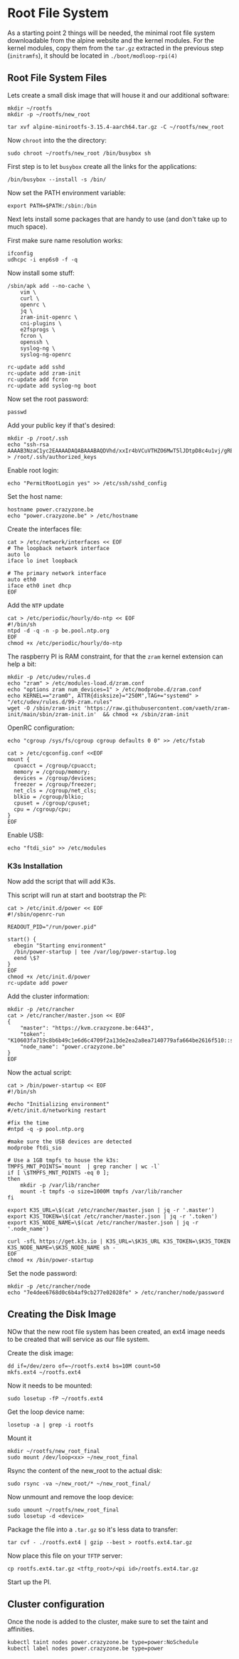 # Root File System

As a starting point 2 things will be needed, the minimal root file system downloadable from the alpine website and the kernel modules.
For the kernel modules, copy them from the `tar.gz` extracted in the previous step (`initramfs`), it should be located in `./boot/modloop-rpi(4)`

## Root File System Files

Lets create a small disk image that will house it and our additional software:

```console
mkdir ~/rootfs
mkdir -p ~/rootfs/new_root

tar xvf alpine-minirootfs-3.15.4-aarch64.tar.gz -C ~/rootfs/new_root
```

Now `chroot` into the the directory:

```console
sudo chroot ~/rootfs/new_root /bin/busybox sh
```

First step is to let `busybox` create all the links for the applications:

```console
/bin/busybox --install -s /bin/
```

Now set the PATH environment variable:

```console
export PATH=$PATH:/sbin:/bin
```

Next lets install some packages that are handy to use (and don't take up to much space).  

First make sure name resolution works:

```console
ifconfig
udhcpc -i enp6s0 -f -q
```

Now install some stuff:

```console
/sbin/apk add --no-cache \
    vim \
    curl \
    openrc \
    jq \
    zram-init-openrc \
    cni-plugins \
    e2fsprogs \
    fcron \
    openssh \
    syslog-ng \
    syslog-ng-openrc

rc-update add sshd
rc-update add zram-init
rc-update add fcron
rc-update add syslog-ng boot
```

Now set the root password:

```console
passwd
```

Add your public key if that's desired:

```console
mkdir -p /root/.ssh
echo "ssh-rsa AAAAB3NzaC1yc2EAAAADAQABAAABAQDVhd/xxIr4bVCuVTHZO6MwT5lJDtpD8c4u1vj/gRE36jk/k+gW2Ppf3i7QaOvO0yybgXy8dhwtFk+8vGziU17OTQo8zdFkkZrGD/KAxZ2tP+RpE3ZoHl+4Fa8qjTwWsSVP7tLfnLSOzyICWFSWe8udfgsBP92RLtKtARN7yLuIJGtE8AuSlIWBXBVm8uHoBqbNkeU237QcvBMye/IfRnlCTYuTZQ0AMJr5MTKwWOzeTnTbTQJjPuUSarPXui7bzw0M15bNfvuwAhc2q4FOBU5OGBjiqVMIou6olQomQnG8QKCXV60/853GpZtKVvVT6mzg7YbZbMNpPTL6slThjAYp" > /root/.ssh/authorized_keys
```

Enable root login:

```console
echo "PermitRootLogin yes" >> /etc/ssh/sshd_config
```

Set the host name:

```console
hostname power.crazyzone.be
echo "power.crazyzone.be" > /etc/hostname
```

Create the interfaces file:

```console
cat > /etc/network/interfaces << EOF
# The loopback network interface
auto lo
iface lo inet loopback
 
# The primary network interface
auto eth0
iface eth0 inet dhcp
EOF
```

Add the `NTP` update

```console
cat > /etc/periodic/hourly/do-ntp << EOF
#!/bin/sh
ntpd -d -q -n -p be.pool.ntp.org
EOF
chmod +x /etc/periodic/hourly/do-ntp
```

The raspberry PI is RAM constraint, for that the `zram` kernel extension can help a bit:

```console
mkdir -p /etc/udev/rules.d
echo "zram" > /etc/modules-load.d/zram.conf
echo "options zram num_devices=1" > /etc/modprobe.d/zram.conf
echo KERNEL=="zram0", ATTR{disksize}="250M",TAG+="systemd" > "/etc/udev/rules.d/99-zram.rules"
wget -O /sbin/zram-init 'https://raw.githubusercontent.com/vaeth/zram-init/main/sbin/zram-init.in'  && chmod +x /sbin/zram-init
```

OpenRC configuration:

```
echo "cgroup /sys/fs/cgroup cgroup defaults 0 0" >> /etc/fstab

cat > /etc/cgconfig.conf <<EOF
mount {
  cpuacct = /cgroup/cpuacct;
  memory = /cgroup/memory;
  devices = /cgroup/devices;
  freezer = /cgroup/freezer;
  net_cls = /cgroup/net_cls;
  blkio = /cgroup/blkio;
  cpuset = /cgroup/cpuset;
  cpu = /cgroup/cpu;
}
EOF
```

Enable USB:

```console
echo "ftdi_sio" >> /etc/modules
```

### K3s Installation

Now add the script that will add K3s.

This script will run at start and bootstrap the PI:

```console
cat > /etc/init.d/power << EOF
#!/sbin/openrc-run

READOUT_PID="/run/power.pid"

start() {
  ebegin "Starting environment"
  /bin/power-startup | tee /var/log/power-startup.log
  eend \$?
}
EOF
chmod +x /etc/init.d/power
rc-update add power
```

Add the cluster information:

```console
mkdir -p /etc/rancher
cat > /etc/rancher/master.json << EOF
{
    "master": "https://kvm.crazyzone.be:6443",
    "token": "K10603fa719c8b6b49c1e6d6c4709f2a13de2ea2a8ea7140779afa664be2616f510::server:480128f36fedfdbd12cbb0bc2b5c89eb",
    "node_name": "power.crazyzone.be"
}
EOF
```

Now the actual script:

```console
cat > /bin/power-startup << EOF
#!/bin/sh

#echo "Initializing environment"
#/etc/init.d/networking restart

#fix the time
#ntpd -q -p pool.ntp.org

#make sure the USB devices are detected
modprobe ftdi_sio

# Use a 1GB tmpfs to house the k3s:
TMPFS_MNT_POINTS=`mount  | grep rancher | wc -l`
if [ \$TMPFS_MNT_POINTS -eq 0 ];
then
    mkdir -p /var/lib/rancher
    mount -t tmpfs -o size=1000M tmpfs /var/lib/rancher
fi

export K3S_URL=\$(cat /etc/rancher/master.json | jq -r '.master')
export K3S_TOKEN=\$(cat /etc/rancher/master.json | jq -r '.token')
export K3S_NODE_NAME=\$(cat /etc/rancher/master.json | jq -r '.node_name')

curl -sfL https://get.k3s.io | K3S_URL=\$K3S_URL K3S_TOKEN=\$K3S_TOKEN K3S_NODE_NAME=\$K3S_NODE_NAME sh -
EOF
chmod +x /bin/power-startup
```

Set the node password:

```console
mkdir -p /etc/rancher/node
echo "7e4dee6768d0c6b4af9cb277e02028fe" > /etc/rancher/node/password
```

## Creating the Disk Image

NOw that the new root file system has been created, an ext4 image needs to be created that will service as our file system.

Create the disk image:

```console
dd if=/dev/zero of=~/rootfs.ext4 bs=10M count=50
mkfs.ext4 ~/rootfs.ext4
```

Now it needs to be mounted:

```console
sudo losetup -fP ~/rootfs.ext4
```

Get the loop device name:

```console
losetup -a | grep -i rootfs
```

Mount it

```console
mkdir ~/rootfs/new_root_final
sudo mount /dev/loop<xx> ~/new_root_final
```

Rsync the content of the new_root to the actual disk:

```console
sudo rsync -va ~/new_root/* ~/new_root_final/
```

Now unmount and remove the loop device:

```
sudo umount ~/rootfs/new_root_final
sudo losetup -d <device>
```

Package the file into a `.tar.gz` so it's less data to transfer:

```console
tar cvf - ./rootfs.ext4 | gzip --best > rootfs.ext4.tar.gz
```

Now place this file on your `TFTP` server:

```console
cp rootfs.ext4.tar.gz <tftp_root>/<pi id>/rootfs.ext4.tar.gz
```

Start up the PI.

## Cluster configuration

Once the node is added to the cluster, make sure to set the taint and affinities.

```console
kubectl taint nodes power.crazyzone.be type=power:NoSchedule
kubectl label nodes power.crazyzone.be type=power
```
